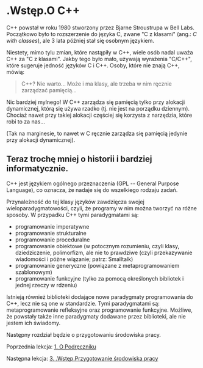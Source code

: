 # .Wstęp.O C++
C++ powstał w roku 1980 stworzony przez Bjarne Stroustrupa w Bell Labs. Początkowo było to rozszerzenie do języka C, zwane "C z klasami" (ang.: *C with classes*), ale 3 lata później stał się osobnym językiem.

Niestety, mimo tylu zmian, które nastąpiły w C++, wiele osób nadal uważa C++ za "C z klasami". Jakby tego było mało, używają wyrażenia "C/C++", które sugeruje jedność języków C i C++. Osoby, które nie znają C++, mówią:

> C++? Nie warto... Może i ma klasy, ale trzeba w nim ręcznie zarządzać pamięcią...

Nic bardziej mylnego! W C++ zarządza się pamięcią tylko przy alokacji dynamicznej, którą się używa rzadko (tj. nie jest na porządku dziennym). Chociaż nawet przy takiej alokacji częściej się korzysta z narzędzia, które robi to za nas...

(Tak na marginesie, to nawet w C ręcznie zarządza się pamięcią jedynie przy alokacji dynamicznej).
## Teraz trochę mniej o historii i bardziej informatycznie.
C++ jest językiem ogólnego przeznaczenia (GPL -- General Purpose Language), co oznacza, że nadaje się do wszelkiego rodzaju zadań.

Przynależność do tej klasy języków zawdzięcza swojej wieloparadygmatowości, czyli, że programy w nim można tworzyć na różne sposoby. W przypadku C++ tymi paradygmatami są:
- programowanie imperatywne
- programowanie strukturalne
- programowanie proceduralne
- programowanie obiektowe (w potocznym rozumieniu, czyli klasy, dziedziczenie, polimorfizm, ale nie to prawdziwe (czyli przekazywanie wiadomości i późne wiązanie; patrz: Smalltalk)
- programowanie generyczne (powiązane z metaprogramowaniem szablonowym)
- programowanie funkcyjne (tylko za pomocą określonych bibliotek i jednej rzeczy w rdzeniu)

Istnieją również biblioteki dodające nowe paradygmaty programowania do C++, lecz nie są one w standardzie. Tymi paradygmatami są: metaprogramowanie refleksyjne oraz programowanie funkcyjne. Możliwe, że powstały także inne paradygmaty dodawane przez biblioteki, ale nie jestem ich świadomy.

Następny rozdział będzie o przygotowaniu środowiska pracy.

Poprzednia lekcja: [1. O Podręczniku](https://github.com/ankiedos/Podrecznik-do-nauki-Nowoczesnego-Cpp/blob/main/MarkDown/1.%20O%20Podr%C4%99czniku.md)

Następna lekcja: [3. .Wstęp.Przygotowanie środowiska pracy](https://github.com/ankiedos/Podrecznik-do-nauki-Nowoczesnego-Cpp/blob/main/MarkDown/3.%20.Wst%C4%99p.Przygotowanie%20%C5%9Brodowiska%20pracy.md)
